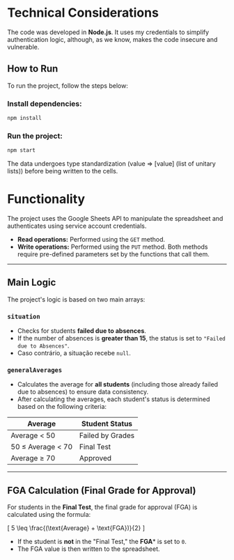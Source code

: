 # Technical Considerations

The code was developed in **Node.js**. It uses my credentials to simplify authentication logic, although, as we know, makes the code insecure and vulnerable.

## How to Run

To run the project, follow the steps below:

### Install dependencies:

```bash
npm install
```

### Run the project:

```bash
npm start
```

The data undergoes type standardization (value => [value] (list of unitary lists)) before being written to the cells.

# Functionality

The project uses the Google Sheets API to manipulate the spreadsheet and authenticates using service account credentials.

- **Read operations:** Performed using the `GET` method.
- **Write operations:** Performed using the `PUT` method.
Both methods require pre-defined parameters set by the functions that call them.

---

## Main Logic

The project's logic is based on two main arrays:

### `situation`
- Checks for students **failed due to absences**.
- If the number of absences is **greater than 15**, the status is set to `"Failed due to Absences"`.
- Caso contrário, a situação recebe `null`.

### `generalAverages`
- Calculates the average for **all students** (including those already failed due to absences) to ensure data consistency.
- After calculating the averages, each student's status is determined based on the following criteria:

| Average           | Student Status       |
|---------------|---------------------|
| Average < 50   | Failed by Grades   |
| 50 ≤ Average < 70 | Final Test        |
| Average ≥ 70   | Approved             |

---

## FGA Calculation (Final Grade for Approval)

For students in the **Final Test**, the final grade for approval (FGA) is calculated using the formula:

\[
5 \leq \frac{(\text{Average} + \text{FGA})}{2}
\]

- If the student is **not** in the "Final Test," the **FGA*** is set to `0`.
- The FGA value is then written to the spreadsheet.

